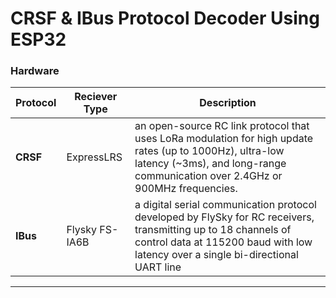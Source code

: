 # CRSF & IBus Protocol Decoder Using ESP32

### **Hardware**
| **Protocol**       | **Reciever Type** | **Description**                                   |
|------------------|---------------------------|---------------------------------------------------|
| **CRSF**      | ExpressLRS                | an open-source RC link protocol that uses LoRa modulation for high update rates (up to 1000Hz), ultra-low latency (~3ms), and long-range communication over 2.4GHz or 900MHz frequencies. |
| **IBus**       | Flysky FS-IA6B                | a digital serial communication protocol developed by FlySky for RC receivers, transmitting up to 18 channels of control data at 115200 baud with low latency over a single bi-directional UART line |

---
